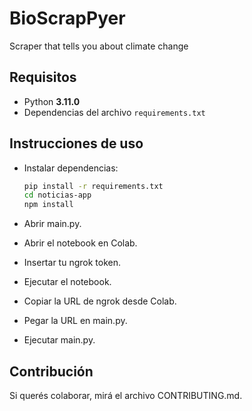 # BioScrapPyer
Scraper that tells you about climate change

## Requisitos
- Python **3.11.0**
- Dependencias del archivo `requirements.txt`

## Instrucciones de uso
- Instalar dependencias:
   ```bash
   pip install -r requirements.txt
   cd noticias-app
   npm install

- Abrir main.py.

- Abrir el notebook en Colab.

- Insertar tu ngrok token.

- Ejecutar el notebook.

- Copiar la URL de ngrok desde Colab.

- Pegar la URL en main.py.

- Ejecutar main.py.

## Contribución
Si querés colaborar, mirá el archivo CONTRIBUTING.md.
